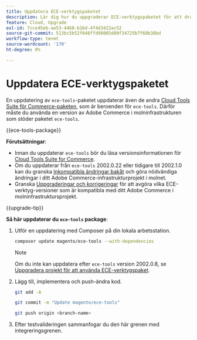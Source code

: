 ```yaml
---
title: Uppdatera ECE-verktygspaketet
description: Lär dig hur du uppgraderar ECE-verktygspaketet för att dra nytta av de senaste korrigeringarna och funktionerna som används i Adobe Commerce för molninfrastruktur.
feature: Cloud, Upgrade
exl-id: 7cce45eb-ae53-4468-b16d-4f4d3422ac52
source-git-commit: 513bc5b52f046ffd98005d80f34725b7f60b38bd
workflow-type: tm+mt
source-wordcount: '170'
ht-degree: 0%

---
```


# Uppdatera ECE-verktygspaketet

En uppdatering av `ece-tools`-paketet uppdaterar även de andra [ Cloud Tools Suite för Commerce-paketen](../release-notes/cloud-tools-suite.md), som är beroenden för `ece-tools`. Därför måste du använda en version av Adobe Commerce i molninfrastrukturen som stöder paketet `ece-tools`.

{{ece-tools-package}}

**Förutsättningar**:

- Innan du uppdaterar `ece-tools` bör du läsa versionsinformationen för [Cloud Tools Suite for Commerce](../release-notes/cloud-tools-suite.md).
- Om du uppdaterar från `ece-tools` 2002.0.22 eller tidigare till 2002.1.0 kan du granska [Inkompatibla ändringar bakåt](../release-notes/backward-incompatible-changes.md) och göra nödvändiga ändringar i ditt Adobe Commerce-infrastrukturprojekt i molnet.
- Granska [Uppgraderingar och korrigeringar](../development/commerce-version.md#upgrade-from-older-versions) för att avgöra vilka ECE-verktyg-versioner som är kompatibla med ditt Adobe Commerce i molninfrastruktursprojekt.

{{upgrade-tip}}

**Så här uppdaterar du `ece-tools` package**:

1. Utför en uppdatering med Composer på din lokala arbetsstation.

   ```bash
   composer update magento/ece-tools --with-dependencies
   ```

   >[!NOTE]
   >
   >Om du inte kan uppdatera efter `ece-tools` version 2002.0.8, se [Uppgradera projekt för att använda ECE-verktygspaket](install-package.md).

1. Lägg till, implementera och push-ändra kod.

   ```bash
   git add -A
   ```

   ```bash
   git commit -m "Update magento/ece-tools"
   ```

   ```bash
   git push origin <branch-name>
   ```

1. Efter testvalideringen sammanfogar du den här grenen med integreringsgrenen.
